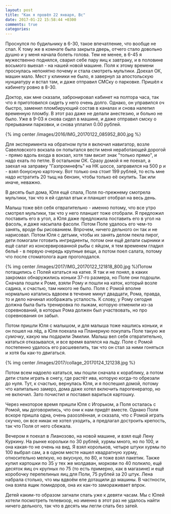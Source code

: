 ```yaml
---
layout: post
title: "Как я провёл 22 января, Вс"
date: 2017-01-22 15:58:44 +0300
comments: true
categories: 
---
```

Проснулся по будильнику в 6-30, такое впечатление, что вообще не спал. К тому же в комнате была закрыта дверь, отчего стало довольно душно и у меня начала болеть голова. Тем не менее, в 6-45 я мужественно поднялся, сварил себе пару яиц к завтраку, и в половине восьмого выехал - на нашей новой машине. Поля к этому времени проснулась непонятно почему и стала смотреть мультики. Доехал ОК, машин мало. Мест у клиники не было, я завернул за апостольскую нунциатуру и встал там, и даже отправил СМСку о парковке. Пришёл к кабинету ровно в 8-30.

Доктор, как мне сказали, забронировал кабинет на полтора часа, так что я приготовился сидеть у него очень долго. Однако, он управился оч быстро, заменил пломбирующий состав в каналах и снова налепил временную пломбу. В этот раз даже не делали анестезию, и больно не было. Уже в 9-03 я снова сидел в машине, и даже отправил смску о прерывании парковки, и снова уплатил 0.00 рублей. 

{% img center /images/2016/IMG_20170122_085952_800.jpg %}

Для эксперимента на обратном пути я включил навигатор, возле Савеловского вокзала он попытался вести меня неработающей дорогой - прямо вдоль входа в вокзал, хотя там висит знак "только прямо", и надо ехать по петле. В остальном ОК. Сразу домой я не поехал, а заехал на заправку "Газпромнефть" на НК шоссе, заправился на 500 р и - взял бонусную карточку. Вот только она стоит 199 рублей, то есть мне надо истратить 20 тыщ на бензин, чтобы только её окупить. Так или иначе, неважно.

В десять был дома, Юля ещё спала, Поля по-прежнему смотрела мультики, так что я ей сделал втык и планшет отобрал на весь день.

Малыш тоже вёл себя отвратительно - именно потому, что все утро смотрел мультики, так что у него планшет тоже отобрали. Я предложил поставить его в угол, а Юля даже предложила поставить его в угол на фасоль, и даже насыпала фасоли. Потом Поле удалось его чем-то занять, вроде бы рисованием. Впрочем, ничего дельного он так и не нарисовал. Потом Юля с детьми, чтобы их занять делом пекла пирог, дети помогали готовить ингредиенты, потом они ещё делали сырники и ещё салат из консервированной рыбы с яйцом, я тем временем гладил бельё - в первую очередь крупные вещи, а потом поел салата, потому что после стоматолога ацке проголодался.

{% img center /images/2017/IMG_20170122_121818_800.jpg %}Потом потащились с Полей кататься на катке. Я так и не понял, в каких закромах обнаружились коньки 37-го размера, но Поле они подошли. Сначала пошли к Роме, взяли Рому и пошли на каток, который возле садика, к счастью, там никого не было. Поля с Ромой вполне нормально катались вдвоем в течение минут двадцати, Рома, правда, то и дело начинал изображать усталость. К слову, у Рому сегодня должна была быть тренировка по лыжам, которую отменили из-за соревнований, в которых Рома должен был участвовать, но про соревнования он забыл.

Потом пришли Юля с малышом, и для малыша тоже нашлись коньки, и он пошел на лёд, а Юля поехала на Планерную покупать Поле такую же _сумочку_, какую мы подарили Эмилии. Малыш вел себя отвратительно, кататься отказывался, и все время валялся на льду. Поле с Ромой постепенно удалось его расшевелить, так что он стал за ними гоняться и хотя бы как-то двигаться. 

{% img center /images/2017/collage_20170124_121238.jpg %}

Потом всем надоело кататься, мы пошли сначала к кораблику, а потом дети стали играть в снегу, где растёт ива, которую когда-то обрезали до нуля. Тут, к счастью, вернулась Юля, и я поспешил домой, потому что капитально замерз, дома даже хотел включить парогенератор, но не включил. Зато почистил и поставил вариться картошку.

Через некоторое время пришли Юля с Игорьком, а Поля осталась с Ромой, мы договорились, что они к нам придёт вместе. Однако Поля вскоре пришла одна, очень разозлённая, и сказала, что с Ромой играть скучно, он все никак не хотел уходить, а предлагал достроить крепость, так что Поля от него сбежала.

Вечером я поехал в Лианозово, на новой машине, и взял ещё Лену Куркину. На рынке корольки по 30 рублей, хурмы много, но по 100, и она какая-то не очень на вид. Я взял корольков, четыре штуки хурмы по 100 выбрал сам, а в одном месте нашел квадратную хурму, относительно мелкую, но вкусную, по 80, и тоже взял пакетик. Также купил картошки по 35 у тех же молдаван, моркови по 40 полкило, ещё десяток яиц оч крупных по 75 (то есть примерно, как в магазине) и ещё коробочку перепелиных яиц для Поли, 75 рублей за 20 штук. Лена набрала столько, что мы вдвоём еле дотащили до машины. В частности, она взяла ящик помидоров, она их как-то замораживает впрок. 

Детей каким-то образом загнали спать уже к девяти часам. Мы с Юлей хотели посмотреть телевизор, но именно в этот раз не удалось найти ничего дельного, так что в десять мы легли спать без затей.